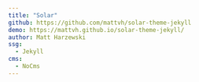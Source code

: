 ```yaml
---
title: "Solar"
github: https://github.com/mattvh/solar-theme-jekyll
demo: https://mattvh.github.io/solar-theme-jekyll/
author: Matt Harzewski
ssg:
  - Jekyll
cms:
  - NoCms
---
```

